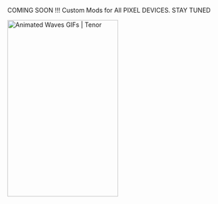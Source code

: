 COMING SOON !!! Custom Mods for All PIXEL DEVICES. STAY TUNED

<img alt="Animated Waves GIFs | Tenor" class="n3VNCb" src="https://media.tenor.com/images/8ad0b99c998266e1f2ecbb8f62c97466/tenor.gif" data-noaft="1" jsname="HiaYvf" jsaction="load:XAeZkd;" style="width: 250.461px; height: 400px; margin: 0px;">
